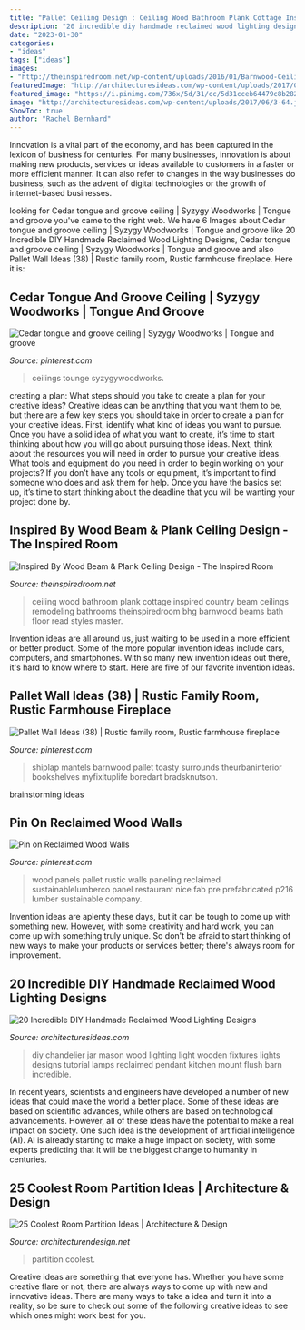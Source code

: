 ```yaml
---
title: "Pallet Ceiling Design : Ceiling Wood Bathroom Plank Cottage Inspired Country Beam Ceilings Remodeling Bathrooms Theinspiredroom Bhg Barnwood Beams Bath Floor Read Styles Master"
description: "20 incredible diy handmade reclaimed wood lighting designs"
date: "2023-01-30"
categories:
- "ideas"
tags: ["ideas"]
images:
- "http://theinspiredroom.net/wp-content/uploads/2016/01/Barnwood-Ceiling-Bathroom.jpg"
featuredImage: "http://architecturesideas.com/wp-content/uploads/2017/06/3-64.jpg"
featured_image: "https://i.pinimg.com/736x/5d/31/cc/5d31cceb64479c8b2826c330a488e738.jpg"
image: "http://architecturesideas.com/wp-content/uploads/2017/06/3-64.jpg"
ShowToc: true
author: "Rachel Bernhard"
---
```



Innovation is a vital part of the economy, and has been captured in the lexicon of business for centuries. For many businesses, innovation is about making new products, services or ideas available to customers in a faster or more efficient manner. It can also refer to changes in the way businesses do business, such as the advent of digital technologies or the growth of internet-based businesses.

	

		
looking for Cedar tongue and groove ceiling | Syzygy Woodworks | Tongue and groove you've came to the right web. We have 6 Images about Cedar tongue and groove ceiling | Syzygy Woodworks | Tongue and groove like 20 Incredible DIY Handmade Reclaimed Wood Lighting Designs, Cedar tongue and groove ceiling | Syzygy Woodworks | Tongue and groove and also Pallet Wall Ideas (38) | Rustic family room, Rustic farmhouse fireplace. Here it is:
		
    
## Cedar Tongue And Groove Ceiling | Syzygy Woodworks | Tongue And Groove

<img loading=lazy src="https://i.pinimg.com/736x/22/e0/37/22e03701b2e09dcf797d9230f356d7e2.jpg" onerror="this.onerror=null;this.src='https://tse3.mm.bing.net/th?id=OIP.SllsXoGIV2Tb1igDsascfgHaJ3&amp;pid=15.1';" alt="Cedar tongue and groove ceiling | Syzygy Woodworks | Tongue and groove">

_Source: pinterest.com_

>ceilings tounge syzygywoodworks. 

	

creating a plan: What steps should you take to create a plan for your creative ideas?
Creative ideas can be anything that you want them to be, but there are a few key steps you should take in order to create a plan for your creative ideas. First, identify what kind of ideas you want to pursue. Once you have a solid idea of what you want to create, it’s time to start thinking about how you will go about pursuing those ideas. 
Next, think about the resources you will need in order to pursue your creative ideas. What tools and equipment do you need in order to begin working on your projects? If you don’t have any tools or equipment, it’s important to find someone who does and ask them for help. Once you have the basics set up, it’s time to start thinking about the deadline that you will be wanting your project done by.

    
## Inspired By Wood Beam &amp; Plank Ceiling Design - The Inspired Room

<img loading=lazy src="http://theinspiredroom.net/wp-content/uploads/2016/01/Barnwood-Ceiling-Bathroom.jpg" onerror="this.onerror=null;this.src='https://tse1.mm.bing.net/th?id=OIP.6rRTdyfEZvs9A__LU8tE9wHaJ3&amp;pid=15.1';" alt="Inspired By Wood Beam &amp; Plank Ceiling Design - The Inspired Room">

_Source: theinspiredroom.net_

>ceiling wood bathroom plank cottage inspired country beam ceilings remodeling bathrooms theinspiredroom bhg barnwood beams bath floor read styles master. 

	

Invention ideas are all around us, just waiting to be used in a more efficient or better product. Some of the more popular invention ideas include cars, computers, and smartphones. With so many new invention ideas out there, it's hard to know where to start. Here are five of our favorite invention ideas.

    
## Pallet Wall Ideas (38) | Rustic Family Room, Rustic Farmhouse Fireplace

<img loading=lazy src="https://i.pinimg.com/736x/5d/31/cc/5d31cceb64479c8b2826c330a488e738.jpg" onerror="this.onerror=null;this.src='https://tse3.mm.bing.net/th?id=OIP.tCSz919fl_JNFMfNf9xHXAHaKC&amp;pid=15.1';" alt="Pallet Wall Ideas (38) | Rustic family room, Rustic farmhouse fireplace">

_Source: pinterest.com_

>shiplap mantels barnwood pallet toasty surrounds theurbaninterior bookshelves myfixituplife boredart bradsknutson. 

	
 brainstorming ideas 
    
## Pin On Reclaimed Wood Walls

<img loading=lazy src="https://i.pinimg.com/originals/9e/77/1a/9e771a556273448deab825e357fa0e17.jpg" onerror="this.onerror=null;this.src='https://tse3.mm.bing.net/th?id=OIP.i4wrQis91zvxyK9RAyjlTwHaFp&amp;pid=15.1';" alt="Pin on Reclaimed Wood Walls">

_Source: pinterest.com_

>wood panels pallet rustic walls paneling reclaimed sustainablelumberco panel restaurant nice fab pre prefabricated p216 lumber sustainable company. 

	

Invention ideas are aplenty these days, but it can be tough to come up with something new. However, with some creativity and hard work, you can come up with something truly unique. So don't be afraid to start thinking of new ways to make your products or services better; there's always room for improvement.

    
## 20 Incredible DIY Handmade Reclaimed Wood Lighting Designs

<img loading=lazy src="http://architecturesideas.com/wp-content/uploads/2017/06/3-64.jpg" onerror="this.onerror=null;this.src='https://tse3.mm.bing.net/th?id=OIP.yNrDGC6OYiW9dQQVcmAb-wHaFj&amp;pid=15.1';" alt="20 Incredible DIY Handmade Reclaimed Wood Lighting Designs">

_Source: architecturesideas.com_

>diy chandelier jar mason wood lighting light wooden fixtures lights designs tutorial lamps reclaimed pendant kitchen mount flush barn incredible. 

	

In recent years, scientists and engineers have developed a number of new ideas that could make the world a better place. Some of these ideas are based on scientific advances, while others are based on technological advancements. However, all of these ideas have the potential to make a real impact on society. One such idea is the development of artificial intelligence (AI). AI is already starting to make a huge impact on society, with some experts predicting that it will be the biggest change to humanity in centuries.

    
## 25 Coolest Room Partition Ideas | Architecture &amp; Design

<img loading=lazy src="https://cdn.architecturendesign.net/wp-content/uploads/2014/08/951.jpg" onerror="this.onerror=null;this.src='https://tse1.mm.bing.net/th?id=OIP.l6uPWvwx0ulWGilhQm37mgHaLK&amp;pid=15.1';" alt="25 Coolest Room Partition Ideas | Architecture &amp; Design">

_Source: architecturendesign.net_

>partition coolest. 

	

Creative ideas are something that everyone has. Whether you have some creative flare or not, there are always ways to come up with new and innovative ideas. There are many ways to take a idea and turn it into a reality, so be sure to check out some of the following creative ideas to see which ones might work best for you.

